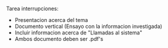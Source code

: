 Tarea interrupciones:
- Presentacion acerca del tema
- Documento vertical (Ensayo con la informacion investigada)
- Incluir informacion acerca de "Llamadas al sistema"
- Ambos documento deben ser .pdf's

